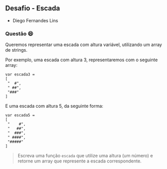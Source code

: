 ## Desafio - Escada

- Diego Fernandes Lins

### Questão 😄

Queremos representar uma escada com altura variável, utilizando um array de strings.

Por exemplo, uma escada com altura 3, representaremos com o seguinte array:

```
var escada3 =
[
 "  #",
 " ##",
 "###"
]

```

E uma escada com altura 5, da seguinte forma:

```
var escada5 =
[
 "    #",
 "   ##",
 "  ###",
 " ####",
 "#####"
]

```

> Escreva uma função `escada` que utilize uma altura (um número) e retorne um array que represente a escada correspondente.
